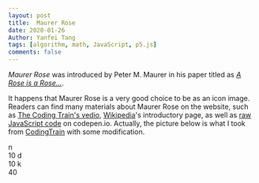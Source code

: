 ```yaml
---
layout: post
title:  Maurer Rose
date: 2020-01-26
Author: Yanfei Tang
tags: [algorithm, math, JavaScript, p5.js]
comments: false
---
```


*Maurer Rose* was introduced by Peter M. Maurer in his paper titled as [*A Rose is a Rose...*](https://www.jstor.org/stable/2322215?origin=crossref&seq=1). 

<!-- more -->

It happens that Maurer Rose is a very good choice to be as an icon image. Readers can find many materials about Maurer Rose on the website, such as [The Coding Train's vedio](https://www.youtube.com/watch?v=f5QBExMNB1I), [Wikipedia](https://en.wikipedia.org/wiki/Maurer_rose)'s introductory page, as well as [raw JavaScript code](https://codepen.io/Igor_Konovalov/full/ZJwPQv/) on codepen.io. Actually, the picture below is what I took from [CodingTrain](https://github.com/CodingTrain/website/tree/master/CodingChallenges/CC_055_Roses/P5) with some modification. 


<div class="mycontainer" id="canvas-holder">
    <!-- Our sketch will go here! -->
</div>

<div class="mycontainer">
	<div class="flex-box-container">
		<span>n</span>
		<div id="button-holder1"></div>
		<span id="rose-params-n">10</span>
		<span>d</span>
		<div id="button-holder2"></div>
		<span id="rose-params-d">10</span>
		<span>k</span>
		<div id="button-holder3"></div>
		<span id="rose-params-k">40</span>
	</div>
</div>

<script type="text/javascript" src="/assets/2020/scripts/rose.js"></script>





